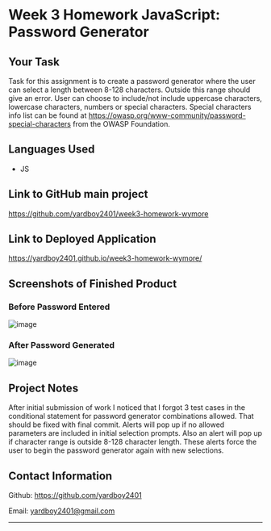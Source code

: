 # Week 3 Homework JavaScript: Password Generator

## Your Task
Task for this assignment is to create a password generator where the user can select a length between 8-128 characters. Outside this range should give an error. User can choose to include/not include uppercase characters, lowercase characters, numbers or special characters. Special characters info list can be found at https://owasp.org/www-community/password-special-characters from the OWASP Foundation.

## Languages Used
- JS

## Link to GitHub main project
https://github.com/yardboy2401/week3-homework-wymore

## Link to Deployed Application
https://yardboy2401.github.io/week3-homework-wymore/

## Screenshots of Finished Product
### Before Password Entered
![image](https://user-images.githubusercontent.com/85953688/138781576-dceb8164-289c-4c86-b6ee-60d33bee220c.png)
### After Password Generated
![image](https://user-images.githubusercontent.com/85953688/138783167-00f738b0-cfd2-4ce9-95d9-e74dafa85063.png)

## Project Notes
After initial submission of work I noticed that I forgot 3 test cases in the conditional statement for password generator combinations allowed. That should be fixed with final commit. Alerts will pop up if no allowed parameters are included in initial selection prompts. Also an alert will pop up if character range is outside 8-128 character length. These alerts force the user to begin the password generator again with new selections.

## Contact Information

Github: https://github.com/yardboy2401

Email: yardboy2401@gmail.com

- - - -
```



